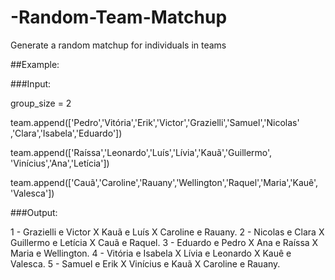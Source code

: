 # -Random-Team-Matchup

Generate a random matchup for individuals in teams

##Example:

###Input:

group_size = 2

team.append(['Pedro','Vitória','Erik','Victor','Grazielli','Samuel','Nicolas'
,'Clara','Isabela','Eduardo'])

team.append(['Raíssa','Leonardo','Luís','Lívia','Kauã','Guillermo',
'Vinícius','Ana','Letícia'])

team.append(['Cauã','Caroline','Rauany','Wellington','Raquel','Maria','Kauê',
'Valesca'])

###Output:

1 - Grazielli e Victor X Kauã e Luís X Caroline e Rauany.
2 - Nicolas e Clara X Guillermo e Letícia X Cauã e Raquel.
3 - Eduardo e Pedro X Ana e Raíssa X Maria e Wellington.
4 - Vitória e Isabela X Lívia e Leonardo X Kauê e Valesca.
5 - Samuel e Erik X Vinícius e Kauã X Caroline e Rauany.
